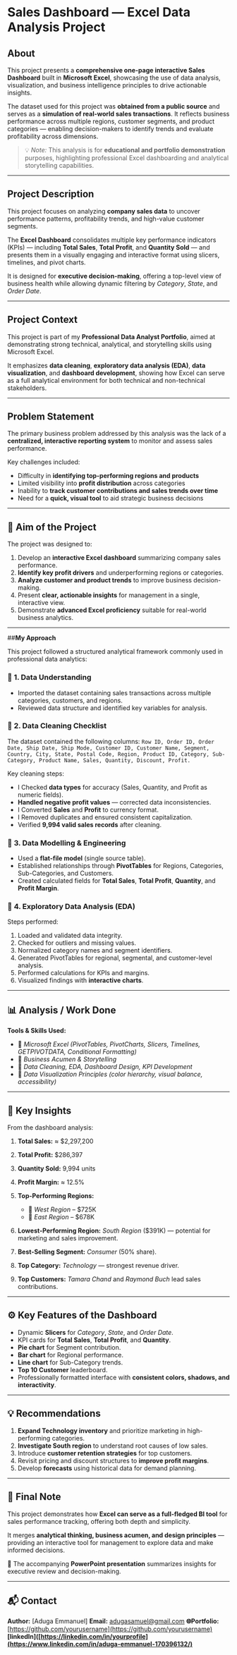 # **Sales Dashboard — Excel Data Analysis Project**

##  **About**

This project presents a **comprehensive one-page interactive Sales Dashboard** built in **Microsoft Excel**, showcasing the use of data analysis, visualization, and business intelligence principles to drive actionable insights.

The dataset used for this project was **obtained from a public source** and serves as a **simulation of real-world sales transactions**. It reflects business performance across multiple regions, customer segments, and product categories — enabling decision-makers to identify trends and evaluate profitability across dimensions.

> 💡 *Note:* This analysis is for **educational and portfolio demonstration** purposes, highlighting professional Excel dashboarding and analytical storytelling capabilities.

---

##  **Project Description**

This project focuses on analyzing **company sales data** to uncover performance patterns, profitability trends, and high-value customer segments.

The **Excel Dashboard** consolidates multiple key performance indicators (KPIs) — including **Total Sales**, **Total Profit**, and **Quantity Sold** — and presents them in a visually engaging and interactive format using slicers, timelines, and pivot charts.

It is designed for **executive decision-making**, offering a top-level view of business health while allowing dynamic filtering by *Category*, *State*, and *Order Date*.

---

## **Project Context**

This project is part of my **Professional Data Analyst Portfolio**, aimed at demonstrating strong technical, analytical, and storytelling skills using Microsoft Excel.

It emphasizes **data cleaning**, **exploratory data analysis (EDA)**, **data visualization**, and **dashboard development**, showing how Excel can serve as a full analytical environment for both technical and non-technical stakeholders.

---

## **Problem Statement**

The primary business problem addressed by this analysis was the lack of a **centralized, interactive reporting system** to monitor and assess sales performance.

Key challenges included:

* Difficulty in **identifying top-performing regions and products**
* Limited visibility into **profit distribution** across categories
* Inability to **track customer contributions and sales trends over time**
* Need for a **quick, visual tool** to aid strategic business decisions

---

## 🎯 **Aim of the Project**

The project was designed to:

1. Develop an **interactive Excel dashboard** summarizing company sales performance.
2. **Identify key profit drivers** and underperforming regions or categories.
3. **Analyze customer and product trends** to improve business decision-making.
4. Present **clear, actionable insights** for management in a single, interactive view.
5. Demonstrate **advanced Excel proficiency** suitable for real-world business analytics.

---

##**My Approach**

This project followed a structured analytical framework commonly used in professional data analytics:

### 🔹 **1. Data Understanding**

* Imported the dataset containing sales transactions across multiple categories, customers, and regions.
* Reviewed data structure and identified key variables for analysis.

### 🔹 **2. Data Cleaning Checklist**

The dataset contained the following columns:
`Row ID, Order ID, Order Date, Ship Date, Ship Mode, Customer ID, Customer Name, Segment, Country, City, State, Postal Code, Region, Product ID, Category, Sub-Category, Product Name, Sales, Quantity, Discount, Profit.`

Key cleaning steps:

* I Checked **data types** for accuracy (Sales, Quantity, and Profit as numeric fields).
* **Handled negative profit values** — corrected data inconsistencies.
* I Converted **Sales** and **Profit** to currency format.
* I Removed duplicates and ensured consistent capitalization.
* Verified **9,994 valid sales records** after cleaning.

### 🔹 **3. Data Modelling & Engineering**

* Used a **flat-file model** (single source table).
* Established relationships through **PivotTables** for Regions, Categories, Sub-Categories, and Customers.
* Created calculated fields for **Total Sales**, **Total Profit**, **Quantity**, and **Profit Margin**.

### 🔹 **4. Exploratory Data Analysis (EDA)**

Steps performed:

1. Loaded and validated data integrity.
2. Checked for outliers and missing values.
3. Normalized category names and segment identifiers.
4. Generated PivotTables for regional, segmental, and customer-level analysis.
5. Performed calculations for KPIs and margins.
6. Visualized findings with **interactive charts**.

---

## 📊 **Analysis / Work Done**

**Tools & Skills Used:**

* 🧮 *Microsoft Excel (PivotTables, PivotCharts, Slicers, Timelines, GETPIVOTDATA, Conditional Formatting)*
* 💼 *Business Acumen & Storytelling*
* 🧠 *Data Cleaning, EDA, Dashboard Design, KPI Development*
* 🎨 *Data Visualization Principles (color hierarchy, visual balance, accessibility)*

---

## 📌 **Key Insights**

From the dashboard analysis:

1. **Total Sales:** ≈ $2,297,200
2. **Total Profit:** $286,397
3. **Quantity Sold:** 9,994 units
4. **Profit Margin:** ≈ 12.5%
5. **Top-Performing Regions:**

   * 🥇 *West Region* – $725K
   * 🥈 *East Region* – $678K
6. **Lowest-Performing Region:** *South Region* ($391K) — potential for marketing and sales improvement.
7. **Best-Selling Segment:** *Consumer* (50% share).
8. **Top Category:** *Technology* — strongest revenue driver.
9. **Top Customers:** *Tamara Chand* and *Raymond Buch* lead sales contributions.

---

## ⚙️ **Key Features of the Dashboard**

* Dynamic **Slicers** for *Category*, *State*, and *Order Date*.
* KPI cards for **Total Sales**, **Total Profit**, and **Quantity**.
* **Pie chart** for Segment contribution.
* **Bar chart** for Regional performance.
* **Line chart** for Sub-Category trends.
* **Top 10 Customer** leaderboard.
* Professionally formatted interface with **consistent colors, shadows, and interactivity**.

---

## 💡 **Recommendations**

1. **Expand Technology inventory** and prioritize marketing in high-performing categories.
2. **Investigate South region** to understand root causes of low sales.
3. Introduce **customer retention strategies** for top customers.
4. Revisit pricing and discount structures to **improve profit margins**.
5. Develop **forecasts** using historical data for demand planning.

---

## 🏁 **Final Note**

This project demonstrates how **Excel can serve as a full-fledged BI tool** for sales performance tracking, offering both depth and simplicity.

It merges **analytical thinking, business acumen, and design principles** — providing an interactive tool for management to explore data and make informed decisions.

📎 The accompanying **PowerPoint presentation** summarizes insights for executive review and decision-making.

---

## 📬 **Contact**

**Author:** [Aduga Emmanuel]
**Email:** [adugasamuel@gmail.com](adugasamuel@gmail.com)
**🌐Portfolio:** [https://github.com/yourusername](https://github.com/yourusername)
**[linkedIn]([https://linkedin.com/in/yourprofile](https://www.linkedin.com/in/aduga-emmanuel-170396132/)**


